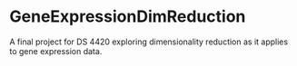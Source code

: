 # GeneExpressionDimReduction
A final project for DS 4420 exploring dimensionality reduction as it applies to gene expression data. 
